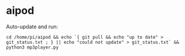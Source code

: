 # aipod

Auto-update and run:
```
cd /home/pi/aipod && echo `{ git pull && echo "up to date" > git_status.txt ; } || echo "could not update" > git_status.txt` && python3 mp3player.py
```